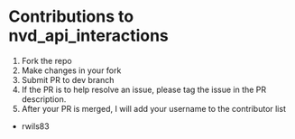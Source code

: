 # Contributions to nvd_api_interactions

1. Fork the repo
2. Make changes in your fork
3. Submit PR to dev branch
4. If the PR is to help resolve an issue, please tag the issue in the PR description.
5. After your PR is merged, I will add your username to the contributor list

* rwils83


